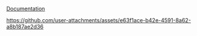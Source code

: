 [Documentation](https://loftyvirus.github.io/vlc-discord-rpc/)


https://github.com/user-attachments/assets/e63f1ace-b42e-4591-8a62-a8b187ae2d36



